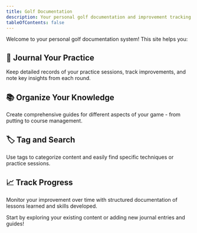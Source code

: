```yaml
---
title: Golf Documentation
description: Your personal golf documentation and improvement tracking
tableOfContents: false
---
```


Welcome to your personal golf documentation system! This site helps you:

## 📓 Journal Your Practice

Keep detailed records of your practice sessions, track improvements, and note key insights from each round.

## 📚 Organize Your Knowledge

Create comprehensive guides for different aspects of your game - from putting to course management.

## 🏷️ Tag and Search

Use tags to categorize content and easily find specific techniques or practice sessions.

## 📈 Track Progress

Monitor your improvement over time with structured documentation of lessons learned and skills developed.

Start by exploring your existing content or adding new journal entries and guides!
